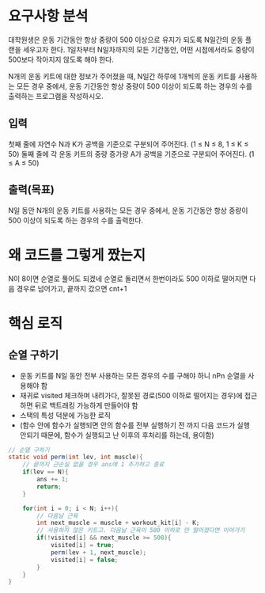 # 요구사항 분석
대학원생은 운동 기간동안 항상 중량이 500 이상으로 유지가 되도록 N일간의 운동 플랜을 세우고자 한다.
1일차부터 N일차까지의 모든 기간동안, 어떤 시점에서라도 중량이 500보다 작아지지 않도록 해야 한다.

N개의 운동 키트에 대한 정보가 주어졌을 때,
N일간 하루에 1개씩의 운동 키트를 사용하는 모든 경우 중에서,
운동 기간동안 항상 중량이 500 이상이 되도록 하는 경우의 수를 출력하는 프로그램을 작성하시오.

## 입력
첫째 줄에 자연수 N과 K가 공백을 기준으로 구분되어 주어진다.
(1 ≤ N ≤ 8, 1 ≤ K ≤ 50)
둘째 줄에 각 운동 키트의 중량 증가량 A가 공백을 기준으로 구분되어 주어진다.
(1 ≤ A ≤ 50)

## 출력(목표)
N일 동안 N개의 운동 키트를 사용하는 모든 경우 중에서,
운동 기간동안 항상 중량이 500 이상이 되도록 하는 경우의 수를 출력한다.

# 왜 코드를 그렇게 짰는지
N이 8이면 순열로 풀어도 되겠네
순열로 돌리면서 한번이라도 500 이하로 떨어지면 다음 경우로 넘어가고, 끝까지 갔으면 cnt+1

# 핵심 로직
## 순열 구하기
- 운동 키트를 N일 동안 전부 사용하는 모든 경우의 수를 구해야 하니 nPn 순열을 사용해야 함
- 재귀로 visited 체크하며 내려가다, 잘못된 경로(500 이하로 떨어지는 경우)에 접근하면 뒤로 백트래킹 가능하게 만들어야 함
- 스택의 특성 덕분에 가능한 로직
- (함수 안에 함수가 실행되면 안의 함수를 전부 실행하기 전 까지 다음 코드가 실행 안되기 때문에, 함수가 실행되고 난 이후의 후처리를 하는데, 용이함)
```java
// 순열 구하기
static void perm(int lev, int muscle){
    // 끝까지 근손실 없을 경우 ans에 1 추가하고 종료
    if(lev == N){
        ans += 1;
        return;
    }

    for(int i = 0; i < N; i++){
        // 다음날 근육
        int next_muscle = muscle + workout_kit[i] - K;
        // 사용하지 않은 키트고. 다음날 근육이 500 이하로 안 떨어졌다면 이어가기
        if(!visited[i] && next_muscle >= 500){
            visited[i] = true;
            perm(lev + 1, next_muscle);
            visited[i] = false;
        }
    }
}
```
